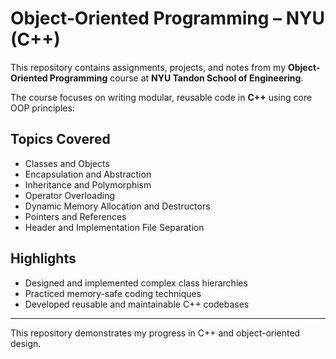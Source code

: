 # Object-Oriented Programming – NYU (C++)

This repository contains assignments, projects, and notes from my **Object-Oriented Programming** course at **NYU Tandon School of Engineering**.

The course focuses on writing modular, reusable code in **C++** using core OOP principles:

## Topics Covered
- Classes and Objects  
- Encapsulation and Abstraction  
- Inheritance and Polymorphism  
- Operator Overloading  
- Dynamic Memory Allocation and Destructors  
- Pointers and References  
- Header and Implementation File Separation

## Highlights
- Designed and implemented complex class hierarchies  
- Practiced memory-safe coding techniques  
- Developed reusable and maintainable C++ codebases

---

This repository demonstrates my progress in C++ and object-oriented design.

